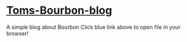 # [Toms-Bourbon-blog](https://tommybyob.github.io/Toms-Bourbon-Blog/index.html)
A simple blog about Bourbon
Click blue link above to open file in your browser!
